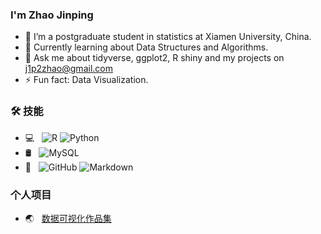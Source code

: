 ### I'm Zhao Jinping

- 📖 I’m a postgraduate student in statistics at Xiamen University, China.
- 🌱 Currently learning about Data Structures and Algorithms.
- 💬 Ask me about tidyverse, ggplot2, R shiny and my projects on j1p2zhao@gmail.com
- ⚡ Fun fact: Data Visualization.

### 🛠 技能

- 💻 &#160; ![R](https://img.shields.io/badge/R-276DC3?style=for-the-badge&logo=r&logoColor=white)
![Python](https://img.shields.io/badge/Python-3776AB?style=for-the-badge&logo=python&logoColor=white)
- 🛢 &#160; ![MySQL](https://img.shields.io/badge/-MySQL-333333?style=flat&logo=mysql)
- 🔧 &#160; ![GitHub](https://img.shields.io/badge/-GitHub-333333?style=flat&logo=github)
![Markdown](https://img.shields.io/badge/-Markdown-333333?style=flat&logo=markdown)


### 个人项目

- 🌏 &#160; [数据可视化作品集](https://github.com/Jpzhaoo/viz)
